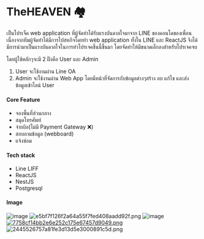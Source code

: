 # **TheHEAVEN 🏘**

เป็นโปรเจ็ค web application ที่ผู้จัดทำได้รับแรงบันดาลใจมาจาก LINE ของคอนโดของเพื่อน
เนื่องจากทีมผู้จัดทำได้มีการไปสหกิจโดยทำ web application ทั้งใน LINE และ ReactJS
จึงได้มีการนำมาเป็นแรงบันดาลใจในการทำโปรเจคชิ้นนี้ขึ้นมา โดยจัดทำให้มีขนาดเล็กลงสำหรับโปรเจคจบ

โดยผู้ใช้หลักๆจะมี 2 ฝั่งคือ User และ Admin

1. User จะใช้งานผ่าน Line OA
2. Admin จะใช้งานผ่าน Web App โดยมีหน้าที่จัดการกับข้อมูลต่างๆสร้าง ลบ แก้ไข และส่งข้อมูลเข้าไลน์ User

#### **Core Feature**

* จองพื้นที่ส่วนกลาง
* สมุดโทรศัพท์
* จ่ายบิล(ไม่มี Payment Gateway ❌)
* สอบถามข้อมูล (webboard)
* แจ้งซ่อม

#### **Tech stack**

* Line LIFF
* ReactJS
* NestJS
* Postgresql
#### **Image**

  ![image](https://user-images.githubusercontent.com/108406986/186454722-327e9d8d-9e71-488e-ba98-83aead7f9889.png)
  ![e5bf7f126f2a64a55f7fed408aadd92f.png](https://www.img.in.th/images/e5bf7f126f2a64a55f7fed408aadd92f.png)
  ![image](https://user-images.githubusercontent.com/108406986/186328050-e7ec069f-994f-4ca6-8a13-d1ec44eed792.png)
  [![7758cf14bb2e6e252c175e67457d9049.png](https://www.img.in.th/images/7758cf14bb2e6e252c175e67457d9049.png)](https://www.img.in.th/image/H36VJp)![2445526757a81fe3d13d5e3000891c5d.png](https://www.img.in.th/images/2445526757a81fe3d13d5e3000891c5d.png)
